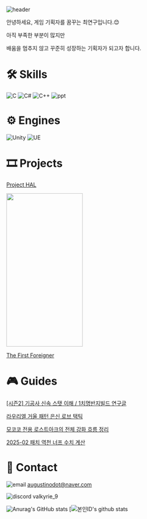 ![header](https://capsule-render.vercel.app/api?type=waving&color=auto&height=300&section=header&text=%20PORTFOLIO🔨&fontSize=70&animation=fadeIn)

안녕하세요, 게임 기획자를 꿈꾸는 최연구입니다.😊

아직 부족한 부분이 많지만

배움을 멈추지 않고 꾸준히 성장하는 기획자가 되고자 합니다.

# 🛠 Skills

![C](https://img.shields.io/badge/C-A8B9CC?style=flat-square&logo=C&logoColor=white) ![C#](https://img.shields.io/badge/Csharp-512BD4?style=flat-square&logo=Csharp&logoColor=white) ![C++](https://img.shields.io/badge/C++-00599C?style=flat-square&logo=cplusplus&logoColor=white) ![ppt](https://img.shields.io/badge/PowerPoint-FF6372?style=flat-square&logo=microsoftpowerpoint&logoColor=red)
# ⚙ Engines

![Unity](https://img.shields.io/badge/Unity-DDDDDD?style=flat-square&logo=unity&logoColor=black) ![UE](https://img.shields.io/badge/Unreal%20Engine-0E1128?style=flat-square&logo=unrealengine&logoColor=white)

# 🎞 Projects

[Project HAL](https://github.com/Yeon-Goo/Project-HAL)

<img src="https://github.com/user-attachments/assets/18206a5c-b6d2-4b2a-86f1-b541adb1b758.png" width="200" height="400"/>



[The First Foreigner](https://github.com/Yeon-Goo/Project_S)

# 🎮 Guides

[[시즌2] 기공사 신속 스탯 이해 / 1치명반지빌드 연구글](https://www.inven.co.kr/board/lostark/5344/110658?p=4&my=chuchu)

[라우리엘 거울 패턴 은신 로브 택틱](https://www.inven.co.kr/board/lostark/4821/87776)

[모코코 전용 로스트아크의 전체 강화 흐름 정리](https://www.inven.co.kr/board/lostark/4821/98610)

[2025-02 패치 역천 너프 수치 계산](https://www.inven.co.kr/board/lostark/5344/123768)

# 📢 Contact

![email](https://img.shields.io/badge/-999999?style=flat-square&logo=gmail&logoColor=##EA4335) augustinodot@naver.com

![discord](https://img.shields.io/badge/-000000?style=flat-square&logo=discord&logoColor=#5865F2) valkyrie_9


![Anurag's GitHub stats](https://github-readme-stats.vercel.app/api?username=Yeon-Goo&show_icons=true&theme=radical) [![본인ID's github stats](https://github-readme-stats.vercel.app/api/top-langs/?username=Yeon-Goo&show_icons=true&hide_border=true&title_color=004386&icon_color=004386&layout=compact)
